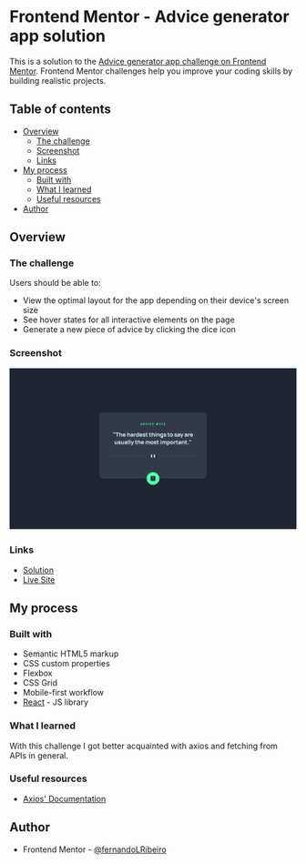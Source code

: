 # Frontend Mentor - Advice generator app solution

This is a solution to the [Advice generator app challenge on Frontend Mentor](https://www.frontendmentor.io/challenges/advice-generator-app-QdUG-13db). Frontend Mentor challenges help you improve your coding skills by building realistic projects.

## Table of contents

- [Overview](#overview)
  - [The challenge](#the-challenge)
  - [Screenshot](#screenshot)
  - [Links](#links)
- [My process](#my-process)
  - [Built with](#built-with)
  - [What I learned](#what-i-learned)
  - [Useful resources](#useful-resources)
- [Author](#author)

## Overview

### The challenge

Users should be able to:

- View the optimal layout for the app depending on their device's screen size
- See hover states for all interactive elements on the page
- Generate a new piece of advice by clicking the dice icon

### Screenshot

![](./screenshots/desktop.png)

### Links

- [Solution](https://www.frontendmentor.io/solutions/advice-generator-solution-built-with-react-MZcGty-U2w)
- [Live Site](https://62db14606f2f610e8ea8df9d--unique-zuccutto-b3b2df.netlify.app/)

## My process

### Built with

- Semantic HTML5 markup
- CSS custom properties
- Flexbox
- CSS Grid
- Mobile-first workflow
- [React](https://reactjs.org/) - JS library

### What I learned

With this challenge I got better acquainted with axios and fetching from APIs in general.

### Useful resources

- [Axios' Documentation](https://axios-http.com/docs/api_intro)

## Author

- Frontend Mentor - [@fernandoLRibeiro](https://www.frontendmentor.io/profile/fernandoLRibeiro)
